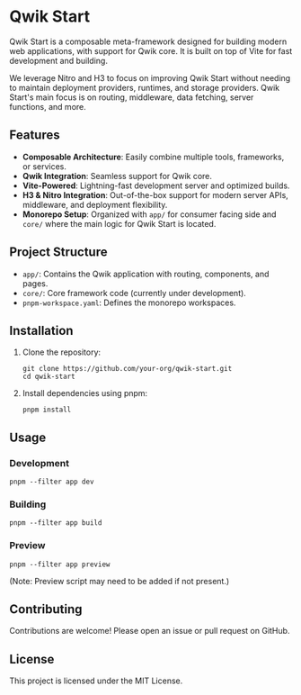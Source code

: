 # Qwik Start

Qwik Start is a composable meta-framework designed for building modern web applications, with support for Qwik core. It is built on top of Vite for fast development and building.

We leverage Nitro and H3 to focus on improving Qwik Start without needing to maintain deployment providers, runtimes, and storage providers. Qwik Start's main focus is on routing, middleware, data fetching, server functions, and more.

## Features

- **Composable Architecture**: Easily combine multiple tools, frameworks, or services.
- **Qwik Integration**: Seamless support for Qwik core.
- **Vite-Powered**: Lightning-fast development server and optimized builds.
- **H3 & Nitro Integration**: Out-of-the-box support for modern server APIs, middleware, and deployment flexibility.
- **Monorepo Setup**: Organized with `app/` for consumer facing side and `core/` where the main logic for Qwik Start is located.

## Project Structure

- `app/`: Contains the Qwik application with routing, components, and pages.
- `core/`: Core framework code (currently under development).
- `pnpm-workspace.yaml`: Defines the monorepo workspaces.

## Installation

1. Clone the repository:
   ```
   git clone https://github.com/your-org/qwik-start.git
   cd qwik-start
   ```

2. Install dependencies using pnpm:
   ```
   pnpm install
   ```

## Usage

### Development

```
pnpm --filter app dev
```

### Building

```
pnpm --filter app build
```

### Preview

```
pnpm --filter app preview
```

(Note: Preview script may need to be added if not present.)

## Contributing

Contributions are welcome! Please open an issue or pull request on GitHub.

## License

This project is licensed under the MIT License.

